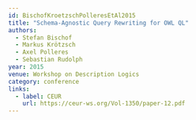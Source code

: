 ```yaml
---
id: BischofKroetzschPolleresEtAl2015
title: "Schema-Agnostic Query Rewriting for OWL QL"
authors:
  - Stefan Bischof
  - Markus Krötzsch
  - Axel Polleres
  - Sebastian Rudolph
year: 2015
venue: Workshop on Description Logics
category: conference
links:
  - label: CEUR
    url: https://ceur-ws.org/Vol-1350/paper-12.pdf
---
```

